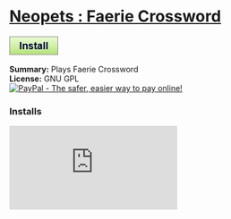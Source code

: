 # [Neopets : Faerie Crossword](.)

[![Install](../../resources/image/install_button.jpg)](../../../../raw/master/scripts/Neopets_Faerie_Crossword/76450.user.js)

**Summary:** Plays Faerie Crossword<br />
**License:** GNU GPL<br />
[![PayPal - The safer, easier way to pay online!](https://www.paypalobjects.com/en_US/i/btn/btn_donate_SM.gif "PayPal - The safer, easier way to pay online!")](http://goo.gl/Fv19S)


### Installs
![Daily installs](http://gm.wesley.eti.br/count.php?id=scripts/Neopets_Faerie_Crossword/76450.user.js&type=image)
